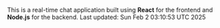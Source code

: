 This is a real-time chat application built using **React** for the frontend and **Node.js** for the backend.
Last updated: Sun Feb  2 03:10:53 UTC 2025
